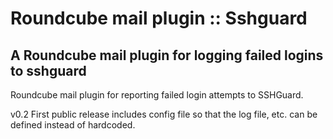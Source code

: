 Roundcube mail plugin :: Sshguard
=================================

A Roundcube mail plugin for logging failed logins to sshguard
-------------------------------------------------------------

Roundcube mail plugin for reporting failed login attempts to SSHGuard.

v0.2 First public release includes config file so that the log file, etc.  can
be defined instead of hardcoded.
